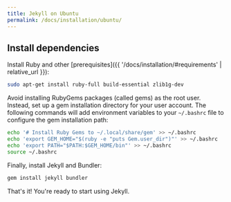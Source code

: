 ```yaml
---
title: Jekyll on Ubuntu
permalink: /docs/installation/ubuntu/
---
```


## Install dependencies

Install Ruby and other [prerequisites]({{ '/docs/installation/#requirements' | relative_url }}):

```sh
sudo apt-get install ruby-full build-essential zlib1g-dev
```

Avoid installing RubyGems packages (called gems) as the root user. Instead, 
set up a gem installation directory for your user account. The following
commands will add environment variables to your `~/.bashrc` file to configure
the gem installation path:

```sh
echo '# Install Ruby Gems to ~/.local/share/gem' >> ~/.bashrc
echo 'export GEM_HOME="$(ruby -e "puts Gem.user_dir")"' >> ~/.bashrc
echo 'export PATH="$PATH:$GEM_HOME/bin"' >> ~/.bashrc
source ~/.bashrc
```

Finally, install Jekyll and Bundler:

```sh
gem install jekyll bundler
```

That's it! You're ready to start using Jekyll.
